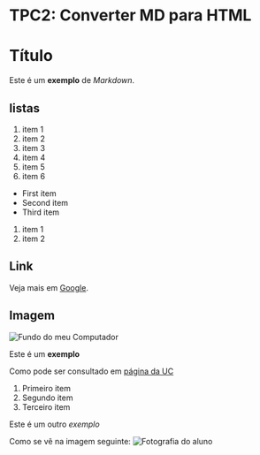 # TPC2: Converter MD para HTML

# Título
Este é um **exemplo** de *Markdown*.

## listas
1. item 1
2. item 2
3. item 3
1. item 4
2. item 5
3. item 6

- First item
- Second item
- Third item

1. item 1
2. item 2

## Link
Veja mais em [Google](https://www.google.com).

## Imagem
![Fundo do meu Computador](test.jpg)



Este é um **exemplo**


Como pode ser consultado em [página da UC](http://www.uc.pt)

1. Primeiro item
2. Segundo item
3. Terceiro item

Este é um outro *exemplo* 

 Como se vê na imagem seguinte: ![Fotografia do aluno](./foto.jpeg)

